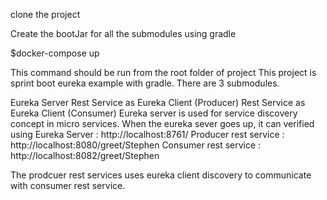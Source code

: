 clone the project

Create the bootJar for all the submodules using gradle

$docker-compose up


This command should be run from the root folder of project
This project is sprint boot eureka example with gradle. There are 3 submodules.

Eureka Server
Rest Service as Eureka Client (Producer)
Rest Service as Eureka Client (Consumer)
Eureka server is used for service discovery concept in micro services. When the eureka sever goes up, it can verified using
Eureka Server : http://localhost:8761/
Producer rest service : http://localhost:8080/greet/Stephen
Consumer rest service : http://localhost:8082/greet/Stephen

The prodcuer rest services uses eureka client discovery to communicate with consumer rest service.
